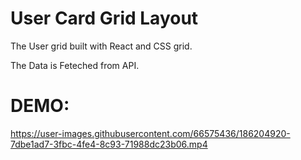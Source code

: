 # User Card Grid Layout

The User grid built with React and CSS grid. <br>

The Data is Feteched from API. <br>

# DEMO:

https://user-images.githubusercontent.com/66575436/186204920-7dbe1ad7-3fbc-4fe4-8c93-71988dc23b06.mp4
